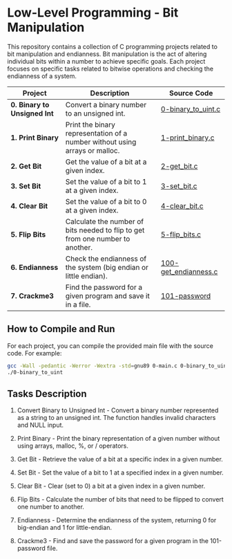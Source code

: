 # Low-Level Programming - Bit Manipulation
This repository contains a collection of C programming projects related to bit manipulation and endianness. Bit manipulation is the act of altering individual bits within a number to achieve specific goals. Each project focuses on specific tasks related to bitwise operations and checking the endianness of a system.

| Project | Description | Source Code |
| ------- | ----------- | ----------- |
| **0. Binary to Unsigned Int** | Convert a binary number to an unsigned int. | [0-binary_to_uint.c](0x14-bit_manipulation/0-binary_to_uint.c) |
| **1. Print Binary** | Print the binary representation of a number without using arrays or malloc. | [1-print_binary.c](0x14-bit_manipulation/1-print_binary.c) |
| **2. Get Bit** | Get the value of a bit at a given index. | [2-get_bit.c](0x14-bit_manipulation/2-get_bit.c) |
| **3. Set Bit** | Set the value of a bit to 1 at a given index. | [3-set_bit.c](0x14-bit_manipulation/3-set_bit.c) |
| **4. Clear Bit** | Set the value of a bit to 0 at a given index. | [4-clear_bit.c](0x14-bit_manipulation/4-clear_bit.c) |
| **5. Flip Bits** | Calculate the number of bits needed to flip to get from one number to another. | [5-flip_bits.c](0x14-bit_manipulation/5-flip_bits.c) |
| **6. Endianness** | Check the endianness of the system (big endian or little endian). | [100-get_endianness.c](0x14-bit_manipulation/100-get_endianness.c) |
| **7. Crackme3** | Find the password for a given program and save it in a file. | [101-password](0x14-bit_manipulation/101-password) |

## How to Compile and Run
For each project, you can compile the provided main file with the source code. For example:

```sh
gcc -Wall -pedantic -Werror -Wextra -std=gnu89 0-main.c 0-binary_to_uint.c -o 0-binary_to_uint
./0-binary_to_uint
```

## Tasks Description
1. Convert Binary to Unsigned Int - Convert a binary number represented as a string to an unsigned int. The function handles invalid characters and NULL input.

2. Print Binary - Print the binary representation of a given number without using arrays, malloc, %, or / operators.

3. Get Bit - Retrieve the value of a bit at a specific index in a given number.

4. Set Bit - Set the value of a bit to 1 at a specified index in a given number.

5. Clear Bit - Clear (set to 0) a bit at a given index in a given number.

6. Flip Bits - Calculate the number of bits that need to be flipped to convert one number to another.

7. Endianness - Determine the endianness of the system, returning 0 for big-endian and 1 for little-endian.

8. Crackme3 - Find and save the password for a given program in the 101-password file.

